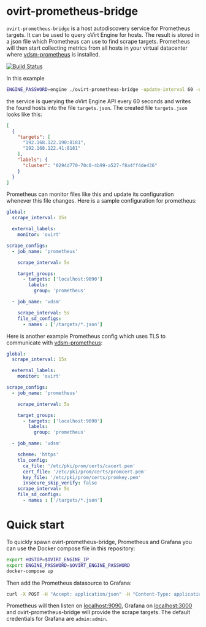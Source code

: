 # ovirt-prometheus-bridge

`ovirt-prometheus-bridge` is a host autodiscovery service for Prometheus
targets. It can be used to query oVirt Engine for hosts. The result is stored
in a json file which Prometheus can use to find scrape targets. Prometheus will
then start collecting metrics from all hosts in your virtual datacenter where
[vdsm-prometheus](https://github.com/rmohr/vdsm-prometheus) is installed.

[![Build Status](https://travis-ci.org/rmohr/ovirt-prometheus-bridge.svg?branch=master)](https://travis-ci.org/rmohr/ovirt-prometheus-bridge)

In this example
```bash
ENGINE_PASSWORD=engine ./ovirt-prometheus-bridge -update-interval 60 -engine-ca /etc/pki/ovirt-engine/ca.pem -output /targets/targets.json
```
the service is querying the oVirt Engine API every 60 seconds and writes the
found hosts into the file `targets.json`.  The created file `targets.json`
looks like this:

```json
[
  {
    "targets": [
      "192.168.122.190:8181",
      "192.168.122.41:8181"
    ],
    "labels": {
      "cluster": "0294d770-70c0-4b99-a527-f8a4ff4de436"
    }
  }
]
```

Prometheus can monitor files like this and update its configuration whenever
this file changes.  Here is a sample configuration for prometheus:

```yaml
global:
  scrape_interval: 15s

  external_labels:
    monitor: 'ovirt'

scrape_configs:
  - job_name: 'prometheus'

    scrape_interval: 5s

    target_groups:
      - targets: ['localhost:9090']
        labels:
          group: 'prometheus'

  - job_name: 'vdsm'

    scrape_interval: 5s
    file_sd_configs:
      - names : ['/targets/*.json']
```

Here is another example Prometheus config which uses TLS to communicate with
[vdsm-prometheus](https://github.com/rmohr/vdsm-prometheus):

```yaml
global:
  scrape_interval: 15s

  external_labels:
    monitor: 'ovirt'

scrape_configs:
  - job_name: 'prometheus'

    scrape_interval: 5s

    target_groups:
      - targets: ['localhost:9090']
        labels:
          group: 'prometheus'

  - job_name: 'vdsm'

    scheme: 'https'
    tls_config:
      ca_file: '/etc/pki/prom/certs/cacert.pem'
      cert_file: '/etc/pki/prom/certs/promcert.pem'
      key_file: '/etc/pki/prom/certs/promkey.pem'
      insecure_skip_verify: false
    scrape_interval: 5s
    file_sd_configs:
      - names : ['/targets/*.json']
```

# Quick start

To quickly spawn ovirt-prometheus-bridge, Prometheus and Grafana you can use
the Docker compose file in this repository:

```bash
export HOSTIP=$OVIRT_ENGINE_IP
export ENGINE_PASSWORD=$OVIRT_ENGINE_PASSWORD
docker-compose up
```

Then add the Prometheus datasource to Grafana:

```bash
curl -X POST -H "Accept: application/json" -H "Content-Type: application/json" --data '{ "name":"oVirt", "type":"prometheus", "url":"http://prometheus:9090", "access":"proxy", "basicAuth":false }' http://admin:admin@localhost:3000/api/datasources
```

Prometheus will then listen on [localhost:9090](http://localhost:9090), Grafana
on [localhost:3000](http://localhost:3000) and ovirt-prometheus-bridge will
provide the scrape targets. The default credentials for Grafana are
`admin:admin`.

